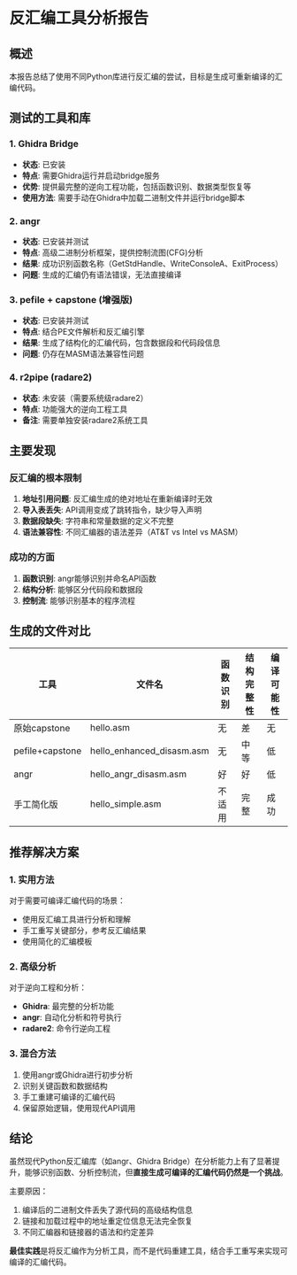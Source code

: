 # 反汇编工具分析报告

## 概述
本报告总结了使用不同Python库进行反汇编的尝试，目标是生成可重新编译的汇编代码。

## 测试的工具和库

### 1. Ghidra Bridge
- **状态**: 已安装
- **特点**: 需要Ghidra运行并启动bridge服务
- **优势**: 提供最完整的逆向工程功能，包括函数识别、数据类型恢复等
- **使用方法**: 需要手动在Ghidra中加载二进制文件并运行bridge脚本

### 2. angr
- **状态**: 已安装并测试
- **特点**: 高级二进制分析框架，提供控制流图(CFG)分析
- **结果**: 成功识别函数名称（GetStdHandle、WriteConsoleA、ExitProcess）
- **问题**: 生成的汇编仍有语法错误，无法直接编译

### 3. pefile + capstone (增强版)
- **状态**: 已安装并测试
- **特点**: 结合PE文件解析和反汇编引擎
- **结果**: 生成了结构化的汇编代码，包含数据段和代码段信息
- **问题**: 仍存在MASM语法兼容性问题

### 4. r2pipe (radare2)
- **状态**: 未安装（需要系统级radare2）
- **特点**: 功能强大的逆向工程工具
- **备注**: 需要单独安装radare2系统工具

## 主要发现

### 反汇编的根本限制
1. **地址引用问题**: 反汇编生成的绝对地址在重新编译时无效
2. **导入表丢失**: API调用变成了跳转指令，缺少导入声明
3. **数据段缺失**: 字符串和常量数据的定义不完整
4. **语法兼容性**: 不同汇编器的语法差异（AT&T vs Intel vs MASM）

### 成功的方面
1. **函数识别**: angr能够识别并命名API函数
2. **结构分析**: 能够区分代码段和数据段
3. **控制流**: 能够识别基本的程序流程

## 生成的文件对比

| 工具 | 文件名 | 函数识别 | 结构完整性 | 编译可能性 |
|------|--------|----------|------------|------------|
| 原始capstone | hello.asm | 无 | 差 | 无 |
| pefile+capstone | hello_enhanced_disasm.asm | 无 | 中等 | 低 |
| angr | hello_angr_disasm.asm | 好 | 好 | 低 |
| 手工简化版 | hello_simple.asm | 不适用 | 完整 | 成功 |

## 推荐解决方案

### 1. 实用方法
对于需要可编译汇编代码的场景：
- 使用反汇编工具进行分析和理解
- 手工重写关键部分，参考反汇编结果
- 使用简化的汇编模板

### 2. 高级分析
对于逆向工程和分析：
- **Ghidra**: 最完整的分析功能
- **angr**: 自动化分析和符号执行
- **radare2**: 命令行逆向工程

### 3. 混合方法
1. 使用angr或Ghidra进行初步分析
2. 识别关键函数和数据结构
3. 手工重建可编译的汇编代码
4. 保留原始逻辑，使用现代API调用

## 结论

虽然现代Python反汇编库（如angr、Ghidra Bridge）在分析能力上有了显著提升，能够识别函数、分析控制流，但**直接生成可编译的汇编代码仍然是一个挑战**。

主要原因：
1. 编译后的二进制文件丢失了源代码的高级结构信息
2. 链接和加载过程中的地址重定位信息无法完全恢复
3. 不同汇编器和链接器的语法和约定差异

**最佳实践**是将反汇编作为分析工具，而不是代码重建工具，结合手工重写来实现可编译的汇编代码。